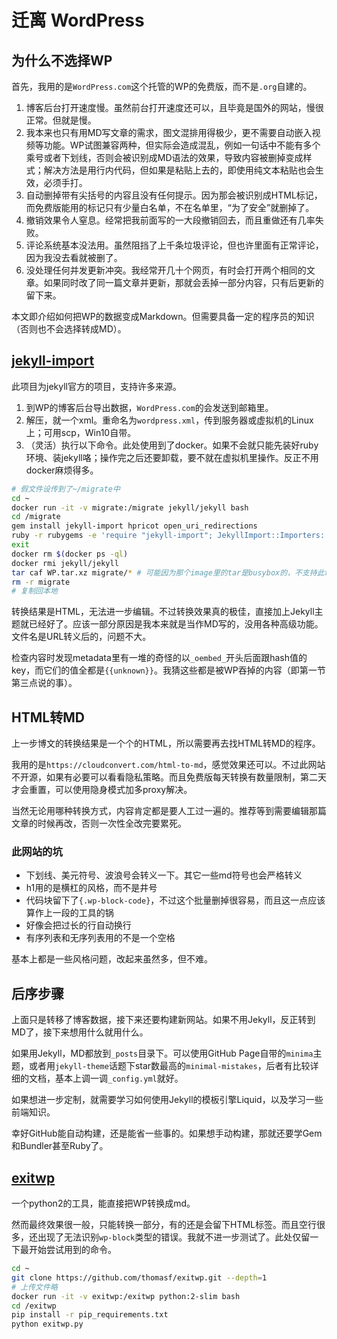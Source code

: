 # 迁离 WordPress

## 为什么不选择WP

首先，我用的是`WordPress.com`这个托管的WP的免费版，而不是`.org`自建的。

1. 博客后台打开速度慢。虽然前台打开速度还可以，且毕竟是国外的网站，慢很正常。但就是慢。
2. 我本来也只有用MD写文章的需求，图文混排用得极少，更不需要自动嵌入视频等功能。WP试图兼容两种，但实际会造成混乱，例如一句话中不能有多个乘号或者下划线，否则会被识别成MD语法的效果，导致内容被删掉变成样式；解决方法是用行内代码，但如果是粘贴上去的，即使用纯文本粘贴也会生效，必须手打。
3. 自动删掉带有尖括号的内容且没有任何提示。因为那会被识别成HTML标记，而免费版能用的标记只有少量白名单，不在名单里，“为了安全”就删掉了。
4. 撤销效果令人窒息。经常把我前面写的一大段撤销回去，而且重做还有几率失败。
5. 评论系统基本没法用。虽然阻挡了上千条垃圾评论，但也许里面有正常评论，因为我没去看就被删了。
6. 没处理任何并发更新冲突。我经常开几十个网页，有时会打开两个相同的文章。如果同时改了同一篇文章并更新，那就会丢掉一部分内容，只有后更新的留下来。

本文即介绍如何把WP的数据变成Markdown。但需要具备一定的程序员的知识（否则也不会选择转成MD）。

## [jekyll-import](https://import.jekyllrb.com/)

此项目为jekyll官方的项目，支持许多来源。

1. 到WP的博客后台导出数据，`WordPress.com`的会发送到邮箱里。
2. 解压，就一个xml。重命名为`wordpress.xml`，传到服务器或虚拟机的Linux上；可用scp，Win10自带。
3. （灵活）执行以下命令。此处使用到了docker。如果不会就只能先装好ruby环境、装jekyll咯；操作完之后还要卸载，要不就在虚拟机里操作。反正不用docker麻烦得多。

```bash
# 假文件设传到了~/migrate中
cd ~
docker run -it -v migrate:/migrate jekyll/jekyll bash
cd /migrate
gem install jekyll-import hpricot open_uri_redirections
ruby -r rubygems -e 'require "jekyll-import"; JekyllImport::Importers::WordpressDotCom.run()'
exit
docker rm $(docker ps -ql)
docker rmi jekyll/jekyll
tar caf WP.tar.xz migrate/* # 可能因为那个image里的tar是busybox的，不支持此命令
rm -r migrate
# 复制回本地
```

转换结果是HTML，无法进一步编辑。不过转换效果真的极佳，直接加上Jekyll主题就已经好了。应该一部分原因是我本来就是当作MD写的，没用各种高级功能。文件名是URL转义后的，问题不大。

检查内容时发现metadata里有一堆的奇怪的以`_oembed_`开头后面跟hash值的key，而它们的值全都是`{{unknown}}`。我猜这些都是被WP吞掉的内容（即第一节第三点说的事）。

## HTML转MD

上一步博文的转换结果是一个个的HTML，所以需要再去找HTML转MD的程序。

我用的是`https://cloudconvert.com/html-to-md`，感觉效果还可以。不过此网站不开源，如果有必要可以看看隐私策略。而且免费版每天转换有数量限制，第二天才会重置，可以使用隐身模式加多proxy解决。

当然无论用哪种转换方式，内容肯定都是要人工过一遍的。推荐等到需要编辑那篇文章的时候再改，否则一次性全改完要累死。

### 此网站的坑

* 下划线、美元符号、波浪号会转义一下。其它一些md符号也会严格转义
* h1用的是横杠的风格，而不是井号
* 代码块留下了`{.wp-block-code}`，不过这个批量删掉很容易，而且这一点应该算作上一段的工具的锅
* 好像会把过长的行自动换行
* 有序列表和无序列表用的不是一个空格

基本上都是一些风格问题，改起来虽然多，但不难。

## 后序步骤

上面只是转移了博客数据，接下来还要构建新网站。如果不用Jekyll，反正转到MD了，接下来想用什么就用什么。

如果用Jekyll，MD都放到`_posts`目录下。可以使用GitHub Page自带的`minima`主题，或者用`jekyll-theme`话题下star数最高的`minimal-mistakes`，后者有比较详细的文档，基本上调一调`_config.yml`就好。

如果想进一步定制，就需要学习如何使用Jekyll的模板引擎Liquid，以及学习一些前端知识。

幸好GitHub能自动构建，还是能省一些事的。如果想手动构建，那就还要学Gem和Bundler甚至Ruby了。

## [exitwp](https://github.com/thomasf/exitwp)

一个python2的工具，能直接把WP转换成md。

然而最终效果很一般，只能转换一部分，有的还是会留下HTML标签。而且空行很多，还出现了无法识别`wp-block`类型的错误。我就不进一步测试了。此处仅留一下最开始尝试用到的命令。

```bash
cd ~
git clone https://github.com/thomasf/exitwp.git --depth=1
# 上传文件略
docker run -it -v exitwp:/exitwp python:2-slim bash
cd /exitwp
pip install -r pip_requirements.txt
python exitwp.py
```
